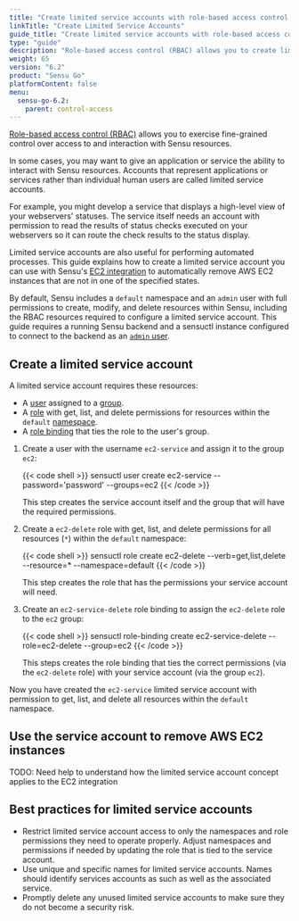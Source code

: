 ```yaml
---
title: "Create limited service accounts with role-based access control (RBAC)"
linkTitle: "Create Limited Service Accounts"
guide_title: "Create limited service accounts with role-based access control (RBAC)"
type: "guide"
description: "Role-based access control (RBAC) allows you to create limited service accounts so that applications can access and interact with Sensu resources. Read this guide to create limited service accounts with Sensu RBAC."
weight: 65
version: "6.2"
product: "Sensu Go"
platformContent: false
menu: 
  sensu-go-6.2:
    parent: control-access
---
```


[Role-based access control (RBAC)][1] allows you to exercise fine-grained control over access to and interaction with Sensu resources.

In some cases, you may want to give an application or service the ability to interact with Sensu resources.
Accounts that represent applications or services rather than individual human users are called limited service accounts.

For example, you might develop a service that displays a high-level view of your webservers' statuses.
The service itself needs an account with permission to read the results of status checks executed on your webservers so it can route the check results to the status display.

Limited service accounts are also useful for performing automated processes.
This guide explains how to create a limited service account you can use with Sensu's [EC2 integration][3] to automatically remove AWS EC2 instances that are not in one of the specified states.

By default, Sensu includes a `default` namespace and an `admin` user with full permissions to create, modify, and delete resources within Sensu, including the RBAC resources required to configure a limited service account.
This guide requires a running Sensu backend and a sensuctl instance configured to connect to the backend as an [`admin` user][2].

## Create a limited service account

A limited service account requires these resources:

- A [user][7] assigned to a [group][8].
- A [role][4] with get, list, and delete permissions for resources within the `default` [namespace][9].
- A [role binding][5] that ties the role to the user's group.

1. Create a user with the username `ec2-service` and assign it to the group `ec2`:

   {{< code shell >}}
sensuctl user create ec2-service --password='password' --groups=ec2
{{< /code >}}

   This step creates the service account itself and the group that will have the required permissions.

2. Create a `ec2-delete` role with get, list, and delete permissions for all resources (`*`) within the `default` namespace:

   {{< code shell >}}
sensuctl role create ec2-delete --verb=get,list,delete --resource=* --namespace=default
{{< /code >}}

   This step creates the role that has the permissions your service account will need.

3. Create an `ec2-service-delete` role binding to assign the `ec2-delete` role to the `ec2` group:

   {{< code shell >}}
sensuctl role-binding create ec2-service-delete --role=ec2-delete --group=ec2
{{< /code >}}

   This steps creates the role binding that ties the correct permissions (via the `ec2-delete` role) with your service account (via the group `ec2`).

Now you have created the `ec2-service` limited service account with permission to get, list, and delete all resources within the `default` namespace.

## Use the service account to remove AWS EC2 instances

TODO: Need help to understand how the limited service account concept applies to the EC2 integration

## Best practices for limited service accounts

- Restrict limited service account access to only the namespaces and role permissions they need to operate properly.
Adjust namespaces and permissions if needed by updating the role that is tied to the service account.
- Use unique and specific names for limited service accounts.
Names should identify services accounts as such as well as the associated service.
- Promptly delete any unused limited service accounts to make sure they do not become a security risk.


[1]: ../rbac/
[2]: ../rbac#default-users
[3]: ../../../plugins/supported-integrations/aws-ec2/
[4]: ../rbac/#roles-and-cluster-roles
[5]: ../rbac/#role-bindings-and-cluster-role-bindings
[6]: ../rbac/#rule-attributes
[7]: ../rbac/#users
[8]: ../rbac/#groups
[9]: ../namespaces/
